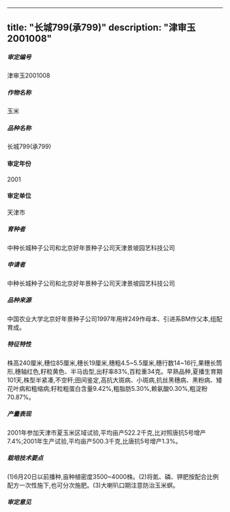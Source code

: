 
---
title: "长城799(承799)"
description: "津审玉2001008"
---
##### 审定编号 
津审玉2001008

##### 作物名称
玉米

##### 品种名称
长城799(承799)

#### 审定年份
2001	

#### 审定单位
天津市

##### 育种者
中种长城种子公司和北京好年景种子公司天津景坡园艺科技公司

##### 申请者
中种长城种子公司和北京好年景种子公司天津景坡园艺科技公司

##### 品种来源
中国农业大学北京好年景种子公司1997年用祥249作母本、引进系BM作父本,组配育成。

##### 特征特性
株高240厘米,穗位85厘米,穗长19厘米,穗粗4.5~5.5厘米,穗行数14~16行,果穗长筒形,穗轴红色,籽粒黄色、半马齿型,出籽率83%,百粒重34克。早熟品种,夏播生育期101天,株型半紧凑,不空秆;田间鉴定,高抗大斑病、小斑病,抗丝黑穗病、黑粉病、矮花叶病和粗缩病;籽粒粗蛋白含量9.42%,粗脂肪5.30%,赖氨酸0.30%,粗淀粉70.87%。

##### 产量表现
2001年参加天津市夏玉米区域试验,平均亩产522.2千克,比对照唐抗5号增产7.4%;2001年生产试验,平均亩产500.3千克,比唐抗5号增产1.3%。

##### 栽培技术要点
(1)6月20日以前播种,亩种植密度3500~4000株。(2)将氮、磷、钾肥按配合比例配方一次性施下,也可分次施肥。(3)大喇叭口期注意防治玉米螟。

##### 审定意见



